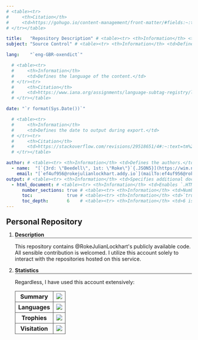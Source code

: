 ```yaml
---
# <table><tr>
#     <th>Citation</th>
#     <td>https://gohugo.io/content-management/front-matter/#fields:~:text=a%20Page%20object.-,description,-(string)%20Conceptually%20different</td>
# </tr></table>

title:   "Repository Description" # <table><tr> <th>Information</th> <td>Defines the title of the content, because `<h1>`/`#` in the content doesn't affect the metadata.</td> </tr></table>
subject: "Source Control" # <table><tr> <th>Information</th> <td>Defines the subject of the content.</td> </tr></table>

lang:    "`eng-GBR-oxendict`"

  # <table><tr>
  #     <th>Information</th>
  #     <td>Defines the language of the content.</td>
  # </tr><tr>
  #     <th>Citation</th>
  #     <td>https://www.iana.org/assignments/language-subtag-registry/language-subtag-registry</td> <!-- https://github.com/GoogleChromeLabs/link-to-text-fragment/issues/99#issue-2182723249:~:text=it%20indefinitely%20hangs%20on%20line%2048126%20of%20iana.org%2Fassignments%2Flanguage-subtag-registry%2Flanguage-subtag-registry -->
  # </tr></table>

date: "`r format(Sys.Date())`"

  # <table><tr>
  #     <th>Information</th>
  #     <td>Defines the date to output during export.</td>
  # </tr><tr>
  #     <th>Citation</th>
  #     <td>https://stackoverflow.com/revisions/29518651/4#:~:text=tm%20%3C-%20as,the%20%22extended%20format%22</td>
  # </tr></table>

author: # <table><tr> <th>Information</th> <td>Defines the authors.</td> </tr></table>
  - name:  "[`{3rd: \"Beedell\", 1st: \"Roke\"}`{.JSON5}](https://wim.nl.tab.digital/apps/contacts/All%20contacts/e1f2ec5c-074e-4875-ac62-53ff24770ffa~contacts#:~:text=First-name-,Middle%20names,Surname,-Suffix)" # **Information** | Defines the name of the author.
    email: "[`ef4uf956@rokejulianlockhart.addy.io`](mailTo:ef4uf956@rokejulianlockhart.addy.io)" # <table><tr> <th>Citation</th> <td>https://app.addy.io/aliases/4c7718c1-0f47-429d-a6e5-235c15c68285/edit#:~:text=to%20your%20alias-,ef4uf956%40rokejulianlockhart.addy.io,-https%3A%2F%2Fgithub.com</td> </tr></table>
output: # <table><tr> <th>Information</th> <td>Specifies additional document output formats in Pandoc.</td> </tr></table>
  - html_document: # <table><tr> <th>Information</th> <td>Enables `.HTML` document output in Pandoc.</td> </tr></table>
      number_sections: true # <table><tr> <th>Information</th> <td>Numbers sections at each table header.</td> </tr></table>
      toc:             true # <table><tr> <th>Information</th> <td>`true` enables the table of contents.</td> </tr></table>
      toc_depth:       6    # <table><tr> <th>Information</th> <td>6 is the maximum.</td> </tr></table>
---
```


<!DOCTYPE Markdown>
<meta charset="UTF-8">

<style>
	:is(h1) {
		font-size: 1.5em;
	}
	:is(h1, h2, h3, h4, h5, h6, th) { margin-top: 1em; }
	:is(h2, h3, h4, h5, h6, th) {
		border-bottom: 1px solid #484848; /* https://stackoverflow.com/a/16073356/9731176 */
		font-weight: bold;
		font-size: inherit;
	}
	:is(th, td) {
		border: 1px solid #484848!important;
		border-collapse: collapse;
	}
	details > summary:first-of-type { list-style-type: none; }
</style>

# **Personal Repository**

1.	## **Description**
	
	This repository contains @RokeJulianLockhart's publicly available code. All sensible contribution is welcomed. I utilize this account solely to interact with the repositories hosted on this service.

1.	## **Statistics**

	Regardless, I have used this account extensively:

	<table><tr>
		<th>Summary</th>
		<td><img src="https://github-readme-stats.vercel.app/api?username=rokejulianlockhart&theme=transparent&hide_border=true&include_all_commits=true&count_private=true"></img></td>
	</tr><tr>
		<th>Languages</th>
		<td><img src="https://github-readme-stats.vercel.app/api/top-langs/?username=RokeJulianLockhart&theme=transparent&hide_border=true&include_all_commits=false&count_private=false&layout=compact"></img></td>
	</tr><tr>
		<th>Trophies</th>
		<td><img src="https://github-profile-trophy.vercel.app/?username=RokeJulianLockhart&theme=default&no-frame=false&no-bg=false&margin-w=4"></img></td> <!-- https://github.com/anuraghazra/github-readme-stats/issues/3613#issue-2100699842 -->
	</tr><tr>
		<th>Visitation</th>
		<td><img src="https://visitcount.itsvg.in/api?id=RokeJulianLockhart&icon=0&color=0"></img></td> <!-- https://github.com/anuraghazra/github-readme-stats/issues/3614#issue-2100703035 -->
	</tr></table>
